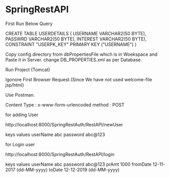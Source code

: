# SpringRestAPI

First Run Below Query


CREATE TABLE USERDETAILS
   (	USERNAME VARCHAR2(50 BYTE), 
        PASSWRD VARCHAR2(50 BYTE), 
        INTEREST VARCHAR2(50 BYTE),
         CONSTRAINT "USERPK_KEY" PRIMARY KEY ("USERNAME")
   ) 
   
   
 Copy config directory from dbPropertiesFile which is in Woekspace and Paste it in Server.
 change DB_PROPERTIES.xml as per Database.
 
 Run Project (Tomcat)
 
 Igonore First Browser Request.(Since We have not used welcome-file jsp/html)
 
 Use Postman.
 
 Content Type :  x-www-form-urlencoded
 method : POST
 
 for adding User 
 
http://localhost:8000/SpringRestAuth/RestAPI/newUser

keys            values
userName  		abc
password      	abc@123

for Login user

http://localhost:8000/SpringRestAuth/RestAPI/login

keys            values
userName  		abc
password      	abc@123
prAmt			1000
fromDate		12-11-2017 (dd-MM-yyyy)
toDate			12-12-2019 (dd-MM-yyyy)
